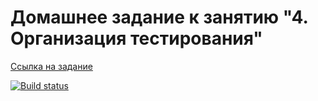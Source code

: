 # Домашнее задание к занятию "4. Организация тестирования"

[Ссылка на задание](https://github.com/netology-code/ahj-homeworks/tree/video/testing)

[![Build status](https://ci.appveyor.com/api/projects/status/ppxnb9jxb8ymm3lc?svg=true)](https://ci.appveyor.com/project/anna-popova/ahj-homeworks-testing-hn0j6)
